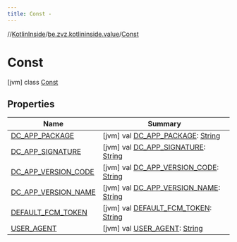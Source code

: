 ```yaml
---
title: Const -
---
```

//[KotlinInside](../../index.md)/[be.zvz.kotlininside.value](../index.md)/[Const](index.md)



# Const  
 [jvm] class [Const](index.md)   


## Properties  
  
|  Name|  Summary| 
|---|---|
| <a name="be.zvz.kotlininside.value/Const/DC_APP_PACKAGE/#/PointingToDeclaration/"></a>[DC_APP_PACKAGE](-d-c_-a-p-p_-p-a-c-k-a-g-e.md)| <a name="be.zvz.kotlininside.value/Const/DC_APP_PACKAGE/#/PointingToDeclaration/"></a> [jvm] val [DC_APP_PACKAGE](-d-c_-a-p-p_-p-a-c-k-a-g-e.md): [String](https://docs.oracle.com/javase/7/docs/api/java/lang/String.html)   <br>
| <a name="be.zvz.kotlininside.value/Const/DC_APP_SIGNATURE/#/PointingToDeclaration/"></a>[DC_APP_SIGNATURE](-d-c_-a-p-p_-s-i-g-n-a-t-u-r-e.md)| <a name="be.zvz.kotlininside.value/Const/DC_APP_SIGNATURE/#/PointingToDeclaration/"></a> [jvm] val [DC_APP_SIGNATURE](-d-c_-a-p-p_-s-i-g-n-a-t-u-r-e.md): [String](https://docs.oracle.com/javase/7/docs/api/java/lang/String.html)   <br>
| <a name="be.zvz.kotlininside.value/Const/DC_APP_VERSION_CODE/#/PointingToDeclaration/"></a>[DC_APP_VERSION_CODE](-d-c_-a-p-p_-v-e-r-s-i-o-n_-c-o-d-e.md)| <a name="be.zvz.kotlininside.value/Const/DC_APP_VERSION_CODE/#/PointingToDeclaration/"></a> [jvm] val [DC_APP_VERSION_CODE](-d-c_-a-p-p_-v-e-r-s-i-o-n_-c-o-d-e.md): [String](https://docs.oracle.com/javase/7/docs/api/java/lang/String.html)   <br>
| <a name="be.zvz.kotlininside.value/Const/DC_APP_VERSION_NAME/#/PointingToDeclaration/"></a>[DC_APP_VERSION_NAME](-d-c_-a-p-p_-v-e-r-s-i-o-n_-n-a-m-e.md)| <a name="be.zvz.kotlininside.value/Const/DC_APP_VERSION_NAME/#/PointingToDeclaration/"></a> [jvm] val [DC_APP_VERSION_NAME](-d-c_-a-p-p_-v-e-r-s-i-o-n_-n-a-m-e.md): [String](https://docs.oracle.com/javase/7/docs/api/java/lang/String.html)   <br>
| <a name="be.zvz.kotlininside.value/Const/DEFAULT_FCM_TOKEN/#/PointingToDeclaration/"></a>[DEFAULT_FCM_TOKEN](-d-e-f-a-u-l-t_-f-c-m_-t-o-k-e-n.md)| <a name="be.zvz.kotlininside.value/Const/DEFAULT_FCM_TOKEN/#/PointingToDeclaration/"></a> [jvm] val [DEFAULT_FCM_TOKEN](-d-e-f-a-u-l-t_-f-c-m_-t-o-k-e-n.md): [String](https://docs.oracle.com/javase/7/docs/api/java/lang/String.html)   <br>
| <a name="be.zvz.kotlininside.value/Const/USER_AGENT/#/PointingToDeclaration/"></a>[USER_AGENT](-u-s-e-r_-a-g-e-n-t.md)| <a name="be.zvz.kotlininside.value/Const/USER_AGENT/#/PointingToDeclaration/"></a> [jvm] val [USER_AGENT](-u-s-e-r_-a-g-e-n-t.md): [String](https://docs.oracle.com/javase/7/docs/api/java/lang/String.html)   <br>

